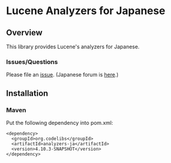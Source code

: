 Lucene Analyzers for Japanese
=======================

## Overview

This library provides Lucene's analyzers for Japanese.

### Issues/Questions

Please file an [issue](https://github.com/codelibs/analyzers-ja/issues "issue").
(Japanese forum is [here](https://github.com/codelibs/codelibs-ja-forum "here").)

## Installation

### Maven

Put the following dependency into pom.xml:

    <dependency>
      <groupId>org.codelibs</groupId>
      <artifactId>analyzers-ja</artifactId>
      <version>4.10.3-SNAPSHOT</version>
    </dependency>


